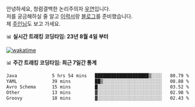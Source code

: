 안녕하세요, 청렴결백한 논리주의자 [우연](https://dev-wooyeon.github.io/quiz-app/)입니다.  
저를 궁금해하실 줄 알고 [이력서](https://ieunune.notion.site/d836ecc9172144d4b39f185b89f16a62)랑 [블로그](https://notion-blog-ieunune.vercel.app)를 준비했습니다.  
제 [주인님](https://www.instagram.com/lovely_hiru_hari_s2/)도 보고 가세요.


📊 **실시간 트래킹 코딩타임: 23년 8월 4일 부터**  

[![wakatime](https://wakatime.com/badge/user/099dd627-fdab-4072-b87a-fa91c7a76d8d.svg?style=for-the-badge)](https://wakatime.com/@099dd627-fdab-4072-b87a-fa91c7a76d8d)

📊 **주간 트래킹 코딩타임: 최근 7일간 통계**

<!--START_SECTION:waka-->

```txt
Java             5 hrs 54 mins   ████████████████████▒░░░░   80.79 %
YAML             39 mins         ██▒░░░░░░░░░░░░░░░░░░░░░░   08.88 %
Avro Schema      15 mins         █░░░░░░░░░░░░░░░░░░░░░░░░   03.52 %
Other            13 mins         ▓░░░░░░░░░░░░░░░░░░░░░░░░   02.98 %
Groovy           10 mins         ▓░░░░░░░░░░░░░░░░░░░░░░░░   02.43 %
```

<!--END_SECTION:waka-->

<!-- ![](./profile-3d-contrib/profile-night-view.svg)-->
